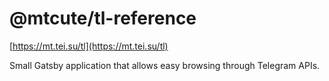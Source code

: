 # @mtcute/tl-reference

[https://mt.tei.su/tl](https://mt.tei.su/tl)

Small Gatsby application that allows easy browsing
through Telegram APIs.
